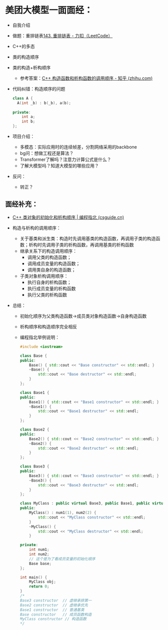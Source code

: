 # 美团大模型一面面经：

- 自我介绍

- 做题：重排链表[143. 重排链表 - 力扣（LeetCode）](https://leetcode.cn/problems/reorder-list/description/)

- C++的多态

- 类的构造顺序

- 类的构造+析构顺序

  - 参考答案：[C++ 构造函数和析构函数的调用顺序 - 知乎 (zhihu.com)](https://zhuanlan.zhihu.com/p/371322392#:~:text=构造函数：先调用基类的构造函数，再调用子类的构造函数；,析构函数：先调用子类的析构函数，再调用基类的析构函数。)

- 代码纠错：构造顺序的问题

  ```C++
  class A {
    A(int _b) : b(_b), a(b);
      
  private:
      int a;
      int b;
  };
  ```

  

- 项目介绍：

  - 多模态：实际应用时的连续帧差，分割网络采用的backbone
  - bg问：想做工程还是算法？
  - Transformer了解吗？注意力计算公式是什么？
  - 了解大模型吗？知道大模型的哪些应用？

- 反问：

  - 转正？

    

## 面经补充：

- [C++ 类对象的初始化和析构顺序 | 编程指北 (csguide.cn)](https://csguide.cn/cpp/object_oriented/initialization_and_destruction_order.html)

- 构造与析构的调用顺序：
  - 关于基类和派生类：构造时先调用基类的构造函数，再调用子类的构造函数；析构时先调用子类的析构函数，再调用基类的析构函数
  - 继承关系下的构造调用顺序：
    - 调用父类的构造函数；
    - 调用成员变量的构造函数；
    - 调用类自身的构造函数；
  - 子类对象析构调用顺序：
    - 执行自身的析构函数；
    - 执行成员变量的析构函数
    - 执行父类的析构函数

- 总结：

  - 初始化顺序为父类构造函数->成员类对象构造函数->自身构造函数

  - 析构顺序和构造顺序完全相反

  - 编程指北举例说明：

    ```C++
    #include <iostream>
    
    class Base {
    public:
        Base() { std::cout << "Base constructor" << std::endl; }
        ~Base() {
            std::cout << "Base destructor" << std::endl;
        }
    };
    
    class Base1 {
    public:
        Base1() { std::cout << "Base1 constructor" << std::endl; }
        ~Base1() {
            std::cout << "Base1 destructor" << std::endl;
        }
    };
    
    class Base2 {
    public:
        Base2() { std::cout << "Base2 constructor" << std::endl; }
        ~Base2() {
            std::cout << "Base2 destructor" << std::endl;
        }
    };
    
    class Base3 {
    public:
        Base3() { std::cout << "Base3 constructor" << std::endl; }
        ~Base3() {
            std::cout << "Base3 destructor" << std::endl;
        }
    };
    
    class MyClass : public virtual Base3, public Base1, public virtual Base2 {
    public:
        MyClass() : num1(1), num2(2) {
            std::cout << "MyClass constructor" << std::endl;
        }
        ~MyClass() {
            std::cout << "MyClass destructor" << std::endl;
        }
    
    private:
        int num1;
        int num2;
        // 这个是为了看成员变量的初始化顺序
        Base base;
    };
    
    int main() {
        MyClass obj;
        return 0;
    }
    /*
    Base3 constructor  // 虚继承排第一
    Base2 constructor  // 虚继承优先
    Base1 constructor  // 普通基类
    Base constructor   // 成员函数构造
    MyClass constructor // 构造函数
    */
    ```

    

